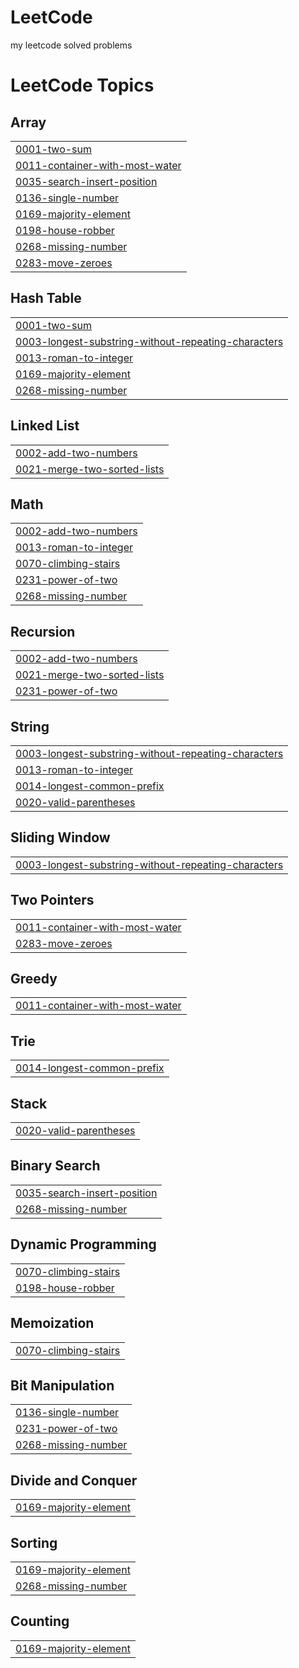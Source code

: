 # LeetCode
my leetcode solved problems

<!---LeetCode Topics Start-->
# LeetCode Topics
## Array
|  |
| ------- |
| [0001-two-sum](https://github.com/Kairuihu2903/LeetCode/tree/master/0001-two-sum) |
| [0011-container-with-most-water](https://github.com/Kairuihu2903/LeetCode/tree/master/0011-container-with-most-water) |
| [0035-search-insert-position](https://github.com/Kairuihu2903/LeetCode/tree/master/0035-search-insert-position) |
| [0136-single-number](https://github.com/Kairuihu2903/LeetCode/tree/master/0136-single-number) |
| [0169-majority-element](https://github.com/Kairuihu2903/LeetCode/tree/master/0169-majority-element) |
| [0198-house-robber](https://github.com/Kairuihu2903/LeetCode/tree/master/0198-house-robber) |
| [0268-missing-number](https://github.com/Kairuihu2903/LeetCode/tree/master/0268-missing-number) |
| [0283-move-zeroes](https://github.com/Kairuihu2903/LeetCode/tree/master/0283-move-zeroes) |
## Hash Table
|  |
| ------- |
| [0001-two-sum](https://github.com/Kairuihu2903/LeetCode/tree/master/0001-two-sum) |
| [0003-longest-substring-without-repeating-characters](https://github.com/Kairuihu2903/LeetCode/tree/master/0003-longest-substring-without-repeating-characters) |
| [0013-roman-to-integer](https://github.com/Kairuihu2903/LeetCode/tree/master/0013-roman-to-integer) |
| [0169-majority-element](https://github.com/Kairuihu2903/LeetCode/tree/master/0169-majority-element) |
| [0268-missing-number](https://github.com/Kairuihu2903/LeetCode/tree/master/0268-missing-number) |
## Linked List
|  |
| ------- |
| [0002-add-two-numbers](https://github.com/Kairuihu2903/LeetCode/tree/master/0002-add-two-numbers) |
| [0021-merge-two-sorted-lists](https://github.com/Kairuihu2903/LeetCode/tree/master/0021-merge-two-sorted-lists) |
## Math
|  |
| ------- |
| [0002-add-two-numbers](https://github.com/Kairuihu2903/LeetCode/tree/master/0002-add-two-numbers) |
| [0013-roman-to-integer](https://github.com/Kairuihu2903/LeetCode/tree/master/0013-roman-to-integer) |
| [0070-climbing-stairs](https://github.com/Kairuihu2903/LeetCode/tree/master/0070-climbing-stairs) |
| [0231-power-of-two](https://github.com/Kairuihu2903/LeetCode/tree/master/0231-power-of-two) |
| [0268-missing-number](https://github.com/Kairuihu2903/LeetCode/tree/master/0268-missing-number) |
## Recursion
|  |
| ------- |
| [0002-add-two-numbers](https://github.com/Kairuihu2903/LeetCode/tree/master/0002-add-two-numbers) |
| [0021-merge-two-sorted-lists](https://github.com/Kairuihu2903/LeetCode/tree/master/0021-merge-two-sorted-lists) |
| [0231-power-of-two](https://github.com/Kairuihu2903/LeetCode/tree/master/0231-power-of-two) |
## String
|  |
| ------- |
| [0003-longest-substring-without-repeating-characters](https://github.com/Kairuihu2903/LeetCode/tree/master/0003-longest-substring-without-repeating-characters) |
| [0013-roman-to-integer](https://github.com/Kairuihu2903/LeetCode/tree/master/0013-roman-to-integer) |
| [0014-longest-common-prefix](https://github.com/Kairuihu2903/LeetCode/tree/master/0014-longest-common-prefix) |
| [0020-valid-parentheses](https://github.com/Kairuihu2903/LeetCode/tree/master/0020-valid-parentheses) |
## Sliding Window
|  |
| ------- |
| [0003-longest-substring-without-repeating-characters](https://github.com/Kairuihu2903/LeetCode/tree/master/0003-longest-substring-without-repeating-characters) |
## Two Pointers
|  |
| ------- |
| [0011-container-with-most-water](https://github.com/Kairuihu2903/LeetCode/tree/master/0011-container-with-most-water) |
| [0283-move-zeroes](https://github.com/Kairuihu2903/LeetCode/tree/master/0283-move-zeroes) |
## Greedy
|  |
| ------- |
| [0011-container-with-most-water](https://github.com/Kairuihu2903/LeetCode/tree/master/0011-container-with-most-water) |
## Trie
|  |
| ------- |
| [0014-longest-common-prefix](https://github.com/Kairuihu2903/LeetCode/tree/master/0014-longest-common-prefix) |
## Stack
|  |
| ------- |
| [0020-valid-parentheses](https://github.com/Kairuihu2903/LeetCode/tree/master/0020-valid-parentheses) |
## Binary Search
|  |
| ------- |
| [0035-search-insert-position](https://github.com/Kairuihu2903/LeetCode/tree/master/0035-search-insert-position) |
| [0268-missing-number](https://github.com/Kairuihu2903/LeetCode/tree/master/0268-missing-number) |
## Dynamic Programming
|  |
| ------- |
| [0070-climbing-stairs](https://github.com/Kairuihu2903/LeetCode/tree/master/0070-climbing-stairs) |
| [0198-house-robber](https://github.com/Kairuihu2903/LeetCode/tree/master/0198-house-robber) |
## Memoization
|  |
| ------- |
| [0070-climbing-stairs](https://github.com/Kairuihu2903/LeetCode/tree/master/0070-climbing-stairs) |
## Bit Manipulation
|  |
| ------- |
| [0136-single-number](https://github.com/Kairuihu2903/LeetCode/tree/master/0136-single-number) |
| [0231-power-of-two](https://github.com/Kairuihu2903/LeetCode/tree/master/0231-power-of-two) |
| [0268-missing-number](https://github.com/Kairuihu2903/LeetCode/tree/master/0268-missing-number) |
## Divide and Conquer
|  |
| ------- |
| [0169-majority-element](https://github.com/Kairuihu2903/LeetCode/tree/master/0169-majority-element) |
## Sorting
|  |
| ------- |
| [0169-majority-element](https://github.com/Kairuihu2903/LeetCode/tree/master/0169-majority-element) |
| [0268-missing-number](https://github.com/Kairuihu2903/LeetCode/tree/master/0268-missing-number) |
## Counting
|  |
| ------- |
| [0169-majority-element](https://github.com/Kairuihu2903/LeetCode/tree/master/0169-majority-element) |
<!---LeetCode Topics End-->
